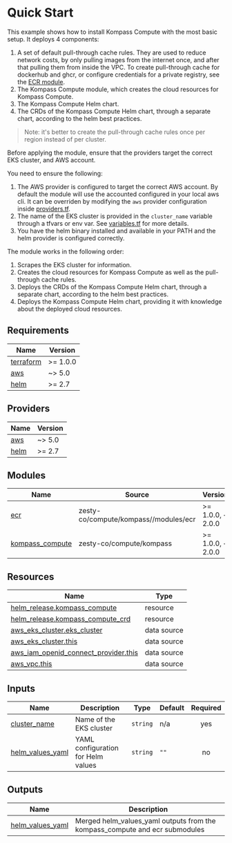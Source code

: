 # Quick Start

This example shows how to install Kompass Compute with the most basic setup.
It deploys 4 components:
1. A set of default pull-through cache rules.
They are used to reduce network costs, by only pulling images from the internet once, and after that pulling them from inside the VPC.
To create pull-through cache for dockerhub and ghcr, or configure credentials for a private registry, see the [ECR module](../../modules/ecr/README.md).
2. The Kompass Compute module, which creates the cloud resources for Kompass Compute.
3. The Kompass Compute Helm chart.
4. The CRDs of the Kompass Compute Helm chart, through a separate chart, according to the helm best practices.

> Note: it's better to create the pull-through cache rules once per region instead of per cluster.

Before applying the module, ensure that the providers target the correct EKS cluster, and AWS account.

You need to ensure the following:
1. The AWS provider is configured to target the correct AWS account.
By default the module will use the accounted configured in your local aws cli.
It can be overriden by modifying the `aws` provider configuration inside [providers.tf](./providers.tf).
2. The name of the EKS cluster is provided in the `cluster_name` variable through a tfvars or env var.
See [variables.tf](./variables.tf) for more details.
3. You have the helm binary installed and available in your PATH and the helm provider is configured correctly.

The module works in the following order:
1. Scrapes the EKS cluster for information.
2. Creates the cloud resources for Kompass Compute as well as the pull-through cache rules.
3. Deploys the CRDs of the Kompass Compute Helm chart, through a separate chart, according to the helm best practices.
4. Deploys the Kompass Compute Helm chart, providing it with knowledge about the deployed cloud resources.

<!-- BEGIN_TF_DOCS -->
## Requirements

| Name | Version |
|------|---------|
| <a name="requirement_terraform"></a> [terraform](#requirement\_terraform) | >= 1.0.0 |
| <a name="requirement_aws"></a> [aws](#requirement\_aws) | ~> 5.0 |
| <a name="requirement_helm"></a> [helm](#requirement\_helm) | >= 2.7 |

## Providers

| Name | Version |
|------|---------|
| <a name="provider_aws"></a> [aws](#provider\_aws) | ~> 5.0 |
| <a name="provider_helm"></a> [helm](#provider\_helm) | >= 2.7 |

## Modules

| Name | Source | Version |
|------|--------|---------|
| <a name="module_ecr"></a> [ecr](#module\_ecr) | zesty-co/compute/kompass//modules/ecr | >= 1.0.0, < 2.0.0 |
| <a name="module_kompass_compute"></a> [kompass\_compute](#module\_kompass\_compute) | zesty-co/compute/kompass | >= 1.0.0, < 2.0.0 |

## Resources

| Name | Type |
|------|------|
| [helm_release.kompass_compute](https://registry.terraform.io/providers/hashicorp/helm/latest/docs/resources/release) | resource |
| [helm_release.kompass_compute_crd](https://registry.terraform.io/providers/hashicorp/helm/latest/docs/resources/release) | resource |
| [aws_eks_cluster.eks_cluster](https://registry.terraform.io/providers/hashicorp/aws/latest/docs/data-sources/eks_cluster) | data source |
| [aws_eks_cluster.this](https://registry.terraform.io/providers/hashicorp/aws/latest/docs/data-sources/eks_cluster) | data source |
| [aws_iam_openid_connect_provider.this](https://registry.terraform.io/providers/hashicorp/aws/latest/docs/data-sources/iam_openid_connect_provider) | data source |
| [aws_vpc.this](https://registry.terraform.io/providers/hashicorp/aws/latest/docs/data-sources/vpc) | data source |

## Inputs

| Name | Description | Type | Default | Required |
|------|-------------|------|---------|:--------:|
| <a name="input_cluster_name"></a> [cluster\_name](#input\_cluster\_name) | Name of the EKS cluster | `string` | n/a | yes |
| <a name="input_helm_values_yaml"></a> [helm\_values\_yaml](#input\_helm\_values\_yaml) | YAML configuration for Helm values | `string` | `""` | no |

## Outputs

| Name | Description |
|------|-------------|
| <a name="output_helm_values_yaml"></a> [helm\_values\_yaml](#output\_helm\_values\_yaml) | Merged helm\_values\_yaml outputs from the kompass\_compute and ecr submodules |
<!-- END_TF_DOCS -->